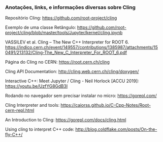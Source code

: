 ### Anotações, links, e informações diversas sobre Cling

Repositório Cling: https://github.com/root-project/cling

Exemplo de uma classe Retângulo: https://github.com/root-project/cling/blob/master/tools/Jupyter/kernel/cling.ipynb

VASSILEV et al. Cling – The New C++ Interpreter for ROOT 6. https://indico.cern.ch/event/149557/contributions/1385987/attachments/150491/213132/Cling-The_New_C_Interpreter_For_ROOT_6.pdf

Página do Cling no CERN: https://root.cern.ch/cling

Cling API Documentation: http://cling.web.cern.ch/cling/doxygen/

Interactive C++: Meet Jupyter / Cling - Neil Horlock [ACCU 2019]: https://youtu.be/UzfYG8GdB3I

Rodando no navegador sem precisar instalar no micro: https://gorepl.com/

Cling Interpreter and tools: https://caiorss.github.io/C-Cpp-Notes/Root-cern-repl.html

An Introduction to Cling: https://gorepl.com/docs/cling.html

Using cling to interpret C++ code: http://blog.coldflake.com/posts/On-the-fly-C++/

